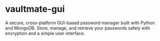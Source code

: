 # vaultmate-gui
A secure, cross-platform GUI-based password manager built with Python and MongoDB. Store, manage, and retrieve your passwords safely with encryption and a simple user interface.
